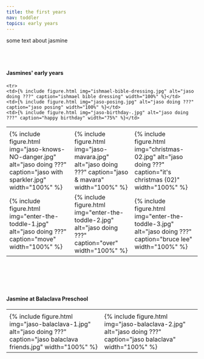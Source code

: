```yaml
---
title: the first years
nav: toddler
topics: early years
---
```


some text about jasmine

<br/>
<br/>

#### Jasmines' early years

<table>
  <tr>
    <td> </td>
    <td> </td>
    <td> </td>
  </tr>
  <tr>
    <td>{% include figure.html img="jaso-knows-NO-danger.jpg" alt="jaso doing ???" caption="jaso with sparkler.jpg" width="100%" %}</td>
    <td>{% include figure.html img="jaso-mavara.jpg" alt="jaso doing ???" caption="jaso & mavara" width="100%" %}</td>
    <td>{% include figure.html img="christmas-02.jpg" alt="jaso doing ???" caption="it's christmas (02)" width="100%" %}</td>
  </tr>
  <tr>
    <td>{% include figure.html img="enter-the-toddle-1.jpg" alt="jaso doing ???" caption="move" width="100%" %}</td>
    <td>{% include figure.html img="enter-the-toddle-2.jpg" alt="jaso doing ???" caption="over" width="100%" %}</td>
    <td>{% include figure.html img="enter-the-toddle-3.jpg" alt="jaso doing ???" caption="bruce lee" width="100%" %}</td>
  </tr>
  
    <tr>
    <td>{% include figure.html img="ishmael-bible-dressing.jpg" alt="jaso doing ???" caption="ishmael bible dressing" width="100%" %}</td>
    <td>{% include figure.html img="jaso-posing.jpg" alt="jaso doing ???" caption="jaso posing" width="100%" %}</td>
    <td>{% include figure.html img="jaso-birthday-.jpg" alt="jaso doing ???" caption="happy birthday" width="75%" %}</td>
  </tr>
 </table>

<br/>
<br/>
<br/>
<br/>

#### Jasmine at Balaclava Preschool

<table>
  <tr>
    <td> </td>
    <td> </td>
    <td> </td>
  </tr>
  <tr>
    <td>{% include figure.html img="jaso-balaclava-1.jpg" alt="jaso doing ???" caption="jaso balaclava friends.jpg" width="100%" %}</td>
    <td>{% include figure.html img="jaso-balaclava-2.jpg" alt="jaso doing ???" caption="jaso balaclava" width="100%" %}</td>
  </tr>
 </table>
